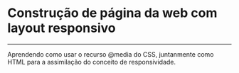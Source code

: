 # Construção de página da web com layout responsivo
***
Aprendendo como usar o recurso @media do CSS, juntanmente como HTML para a assimilação do conceito de 
responsividade.

